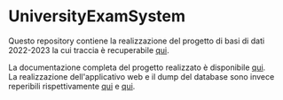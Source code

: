 # UniversityExamSystem

Questo repository contiene la realizzazione del progetto di basi di dati 2022-2023 la cui traccia è recuperabile [qui](documentazione/BDLAB-progetto-2022_2023.pdf).

La documentazione completa del progetto realizzato è disponibile [qui](documentazione/documentazione.md).  
La realizzazione dell'applicativo web e il dump del database sono invece reperibili rispettivamente [qui](progetto/web) e [qui](progetto/db/).
